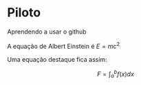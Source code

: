 # Piloto
Aprendendo a usar o github

A equação de Albert Einstein é $E = mc^2$

Uma equação destaque fica assim: 

$$ F = \int_a^b f(x)dx$$
